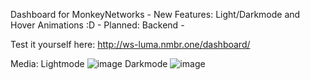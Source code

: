 Dashboard for MonkeyNetworks - 
New Features: Light/Darkmode and Hover Animations :D - 
Planned: Backend - 

Test it yourself here: http://ws-luma.nmbr.one/dashboard/

Media:
Lightmode
![image](https://user-images.githubusercontent.com/122283253/214473492-329adff7-a54e-4e83-a317-71a7160e3a5d.png)
Darkmode
![image](https://user-images.githubusercontent.com/122283253/214473510-3b9a1a4f-a225-4b58-820c-2ec6c38107e7.png)
